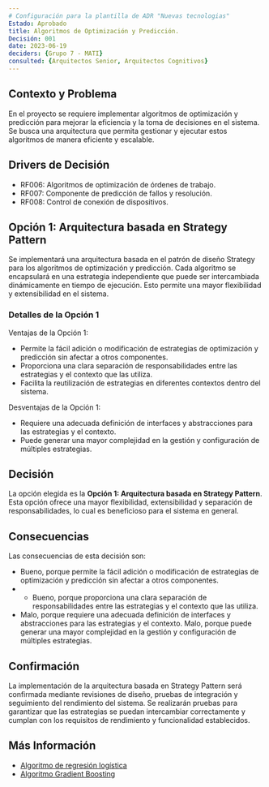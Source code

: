 ```yaml
---
# Configuración para la plantilla de ADR "Nuevas tecnologias"
Estado: Aprobado
title: Algoritmos de Optimización y Predicción.
Decisión: 001
date: 2023-06-19
deciders: {Grupo 7 - MATI}
consulted: {Arquitectos Senior, Arquitectos Cognitivos}
---
```

## Contexto y Problema

En el proyecto se requiere implementar algoritmos de optimización y predicción para mejorar la eficiencia y la toma de decisiones en el sistema. Se busca una arquitectura que permita gestionar y ejecutar estos algoritmos de manera eficiente y escalable.

## Drivers de Decisión

* RF006: Algoritmos de optimización de órdenes de trabajo.
* RF007: Componente de predicción de fallos y resolución.
* RF008: Control de conexión de dispositivos.

## Opción 1: Arquitectura basada en Strategy Pattern

Se implementará una arquitectura basada en el patrón de diseño Strategy para los algoritmos de optimización y predicción. Cada algoritmo se encapsulará en una estrategia independiente que puede ser intercambiada dinámicamente en tiempo de ejecución. Esto permite una mayor flexibilidad y extensibilidad en el sistema.

### Detalles de la Opción 1

Ventajas de la Opción 1:

* Permite la fácil adición o modificación de estrategias de optimización y predicción sin afectar a otros componentes.
* Proporciona una clara separación de responsabilidades entre las estrategias y el contexto que las utiliza.
* Facilita la reutilización de estrategias en diferentes contextos dentro del sistema.

Desventajas de la Opción 1:

* Requiere una adecuada definición de interfaces y abstracciones para las estrategias y el contexto.
* Puede generar una mayor complejidad en la gestión y configuración de múltiples estrategias.

## Decisión

La opción elegida es la **Opción 1: Arquitectura basada en Strategy Pattern**. Esta opción ofrece una mayor flexibilidad, extensibilidad y separación de responsabilidades, lo cual es beneficioso para el sistema en general.

## Consecuencias

Las consecuencias de esta decisión son:

* Bueno, porque permite la fácil adición o modificación de estrategias de optimización y predicción sin afectar a otros componentes.
* * Bueno, porque proporciona una clara separación de responsabilidades entre las estrategias y el contexto que las utiliza.
* Malo, porque requiere una adecuada definición de interfaces y abstracciones para las estrategias y el contexto.
Malo, porque puede generar una mayor complejidad en la gestión y configuración de múltiples estrategias.
## Confirmación

La implementación de la arquitectura basada en Strategy Pattern será confirmada mediante revisiones de diseño, pruebas de integración y seguimiento del rendimiento del sistema. Se realizarán pruebas para garantizar que las estrategias se puedan intercambiar correctamente y cumplan con los requisitos de rendimiento y funcionalidad establecidos.


## Más Información

- [Algoritmo de regresión logística](https://www.kdnuggets.com/2022/07/logistic-regression-work.html#:~:text=is%20Logistic%20Regression%3F-,Logistic%20regression%20is%20a%20Machine%20Learning%20classification%20algorithm%20that%20is,the%20logistic%20of%20the%20result)
- [Algoritmo Gradient Boosting](https://www.cienciadedatos.net/documentos/py09_gradient_boosting_python)


